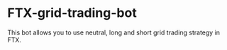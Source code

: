 # FTX-grid-trading-bot
This bot allows you to use neutral, long and short grid trading strategy in FTX.
